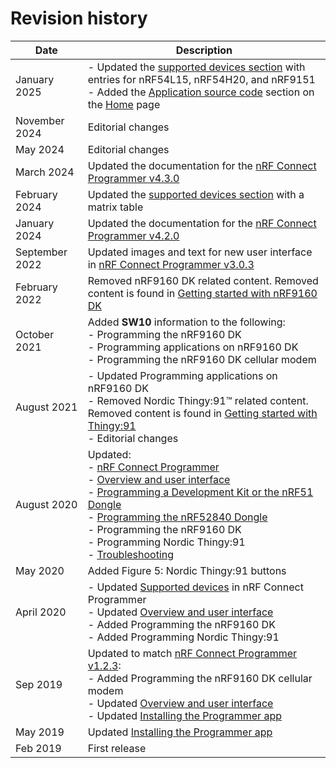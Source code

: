 # Revision history

| Date       | Description                                                                                                                                                                                  |
|------------|----------------------------------------------------------------------------------------------------------------------------------------------------------------------------------------------|
| January 2025    | - Updated the [supported devices section](index.md#supported-devices) with entries for nRF54L15, nRF54H20, and nRF9151<br/>- Added the [Application source code](./index.md#application-source-code) section on the [Home](./index.md) page  |
| November 2024   | Editorial changes |
| May 2024   | Editorial changes |
| March 2024 | Updated the documentation for the [nRF Connect Programmer v4.3.0](https://github.com/NordicSemiconductor/pc-nrfconnect-programmer/blob/main/Changelog.md)                                               |
| February 2024  | Updated the [supported devices section](index.md#supported-devices) with a matrix table                                               |
| January 2024   | Updated the documentation for the [nRF Connect Programmer v4.2.0](https://github.com/NordicSemiconductor/pc-nrfconnect-programmer/blob/main/Changelog.md)                                               |
| September 2022 | Updated images and text for new user interface in [nRF Connect Programmer v3.0.3](https://github.com/NordicSemiconductor/pc-nrfconnect-programmer/blob/main/Changelog.md#303---2022-06-17)                                               |
| February 2022 | Removed nRF9160 DK related content. Removed content is found in [Getting started with nRF9160 DK](https://docs.nordicsemi.com/bundle/ncs-latest/page/nrf/device_guides/working_with_nrf/nrf91/nrf9160_gs.html)                         |
| October 2021  | Added **SW10** information to the following:<br/>   - Programming the nRF9160 DK<br/>   - Programming applications on nRF9160 DK<br/>   - Programming the nRF9160 DK cellular modem |
| August 2021 | - Updated Programming applications on nRF9160 DK<br/>   - Removed Nordic Thingy:91™ related content. Removed content is found in [Getting started with Thingy:91](https://docs.nordicsemi.com/bundle/ncs-latest/page/nrf/device_guides/working_with_nrf/nrf91/thingy91_gsg.html)<br/>   - Editorial changes |
| August 2020 | Updated:<br/>   - [nRF Connect Programmer](index.md)<br/>   - [Overview and user interface](overview.md)<br/>   - [Programming a Development Kit or the nRF51 Dongle](programming_dk.md)<br/>   - [Programming the nRF52840 Dongle](programming_dongle.md)<br/>   - Programming the nRF9160 DK<br/>   - Programming Nordic Thingy:91<br/>   - [Troubleshooting](troubleshooting.md) |
| May 2020    | Added Figure 5: Nordic Thingy:91 buttons                                                                     |
| April 2020  | - Updated [Supported devices](index.md) in nRF Connect Programmer<br/>   - Updated [Overview and user interface](overview.md)<br/>   - Added Programming the nRF9160 DK<br/>   - Added Programming Nordic Thingy:91 |
| Sep 2019   | Updated to match [nRF Connect Programmer v1.2.3](https://github.com/NordicSemiconductor/pc-nrfconnect-programmer/blob/main/Changelog.md#123---2019-08-30):<br/>   - Added Programming the nRF9160 DK cellular modem<br/>   - Updated [Overview and user interface](overview.md)<br/>   - Updated [Installing the Programmer app](installing.md) |
| May 2019   | Updated [Installing the Programmer app](installing.md)                                                                   |
| Feb 2019   | First release                                                                                                                                                                              |
